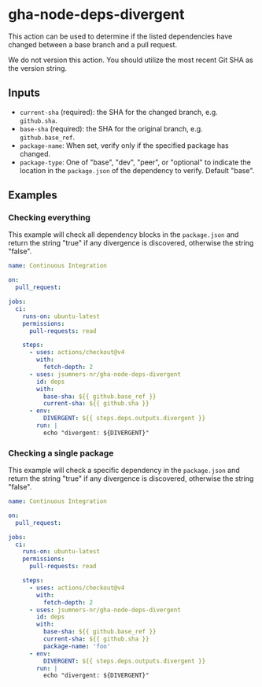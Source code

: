 # gha-node-deps-divergent

This action can be used to determine if the listed dependencies have changed
between a base branch and a pull request.

We do not version this action. You should utilize the most recent Git
SHA as the version string.

## Inputs

+ `current-sha` (required): the SHA for the changed branch, e.g. `github.sha`.
+ `base-sha` (required): the SHA for the original branch, e.g. `github.base_ref`.
+ `package-name`: When set, verify only if the specified package has changed.
+ `package-type`: One of "base", "dev", "peer", or "optional" to indicate the location in the `package.json` of the dependency to verify. Default "base".

## Examples

### Checking everything

This example will check all dependency blocks in the `package.json` and return
the string "true" if any divergence is discovered, otherwise the string "false".

```yaml
name: Continuous Integration

on:
  pull_request:

jobs:
  ci:
    runs-on: ubuntu-latest
    permissions:
      pull-requests: read

    steps:
      - uses: actions/checkout@v4
        with:
          fetch-depth: 2
      - uses: jsumners-nr/gha-node-deps-divergent
        id: deps
        with:
          base-sha: ${{ github.base_ref }}
          current-sha: ${{ github.sha }}
      - env:
          DIVERGENT: ${{ steps.deps.outputs.divergent }}
        run: |
          echo "divergent: ${DIVERGENT}"

```

### Checking a single package

This example will check a specific dependency in the `package.json` and return
the string "true" if any divergence is discovered, otherwise the string "false".

```yaml
name: Continuous Integration

on:
  pull_request:

jobs:
  ci:
    runs-on: ubuntu-latest
    permissions:
      pull-requests: read

    steps:
      - uses: actions/checkout@v4
        with:
          fetch-depth: 2
      - uses: jsumners-nr/gha-node-deps-divergent
        id: deps
        with:
          base-sha: ${{ github.base_ref }}
          current-sha: ${{ github.sha }}
          package-name: 'foo'
      - env:
          DIVERGENT: ${{ steps.deps.outputs.divergent }}
        run: |
          echo "divergent: ${DIVERGENT}"

```